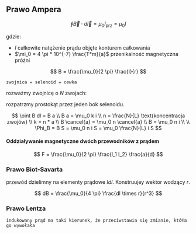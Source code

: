 ## Prawo Ampera

$$
\oint \vec{B} \cdot d\vec{l} = \mu_0 I_{\text{prz}} = \mu_0 I
$$

gdzie:
- $I$ całkowite natężenie prądu objęte konturem całkowania
- $\mi_0 = 4 \pi * 10^{-7} \frac{T*m}{a}$ przenikalność magnetyczna próżni

$$
B = \frac{\mu_0}{2 \pi} \frac{I}{r}
$$

```{tip}
zwojnica = selenoid = cewka
```

rozważmy zwojnicę o $N$ zwojach:

rozpatrzmy prostokąt przez jeden bok selenoidu.

$$
\oint B dl = B a \\
B a = \mu_0 k i \\
n = \frac{N}{L} \text{koncentracja zwojów} \\
k = n * a \\
B \cancel{a} = \mu_0 n \cancel{a} \\
B = \mu_0 n i
\\
\\
\Phi_B = B S = \mu_0 n i S = \mu_0 \frac{N}{L} i S
$$

#### Oddziaływanie magnetyczne dwóch przewodników z prądem

$$
F = \frac{\mu_0}{2 \pi} \frac{I_1 I_2} \frac{a}{d}
$$

### Prawo Biot-Savarta

przewód dzielimny na elementy prądowe $I dl$.
Konstruujey wektor wodzący $r$.

$$
dB = \frac{\mu_0}{4 \pi} \frac{dl \times r}{r^3}
$$

### Prawo Lentza

```{note}
indukowany prąd ma taki kierunek, że przeciwstawia się zmianie, któ©a go wywołała
```
